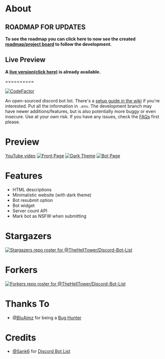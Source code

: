 # About

## ROADMAP FOR UPDATES

<strong>To see the roadmap you can click here to now see the created [roadmap/project board](https://github.com/users/TheHellTower/projects/1) to follow the development.</strong>

## Live Preview

<strong>A [live version(click here)](https://dbl.ovh) is already available.</strong>

==========

[![CodeFactor](https://www.codefactor.io/repository/github/thehelltower/discord-bot-list/badge)](https://www.codefactor.io/repository/github/thehelltower/discord-bot-list)

An open-sourced discord bot list.
There's a [setup guide in the wiki](https://github.com/TheHellTower/Discord-Bot-List/wiki/Setup-Information) if you're interested. Put all the information in `.env`.
The development branch may have newer additions/features, but is also potentially more buggy or even insecure. Use at your own risk.
If you have any issues, check the [FAQs](https://github.com/TheHellTower/Discord-Bot-List/wiki/FAQs) first please.

# Preview
[YouTube video](https://youtu.be/muM9uOknN-Y)
[![Front Page](/screenshots/front.png?raw=true "Front Page")](https://youtu.be/muM9uOknN-Y)
[![Dark Theme](/screenshots/dark.png?raw=true "Dark Theme")](https://youtu.be/muM9uOknN-Y)
[![Bot Page](/screenshots/bot.png?raw=true "Bot Page")](https://youtu.be/muM9uOknN-Y)


# Features
 - HTML descriptions
 - Minimalistic website (with dark theme)
 - Bot resubmit option
 - Bot widget
 - Server count API
 - Mark bot as NSFW when submitting

# Stargazers
[![Stargazers repo roster for @TheHellTower/Discord-Bot-List](https://reporoster.com/stars/dark/notext/TheHellTower/Discord-Bot-List)](https://github.com/TheHellTower/Discord-Bot-List/stargazers)

# Forkers
[![Forkers repo roster for @TheHellTower/Discord-Bot-List](https://reporoster.com/forks/dark/notext/TheHellTower/Discord-Bot-List)](https://github.com/TheHellTower/Discord-Bot-List/network/members)

# Thanks To
- [@BluAimz](https://github.com/Sank6) for being a [Bug Hunter](https://github.com/TheHellTower/Discord-Bot-List/issues?q=is%3Aissue+author%3ABluAimz)

# Credits

- [@Sank6](https://github.com/Sank6) for [Discord Bot List](https://github.com/Sank6/Discord-Bot-List)
